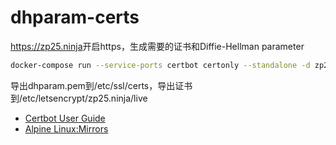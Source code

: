 # dhparam-certs

<https://zp25.ninja>开启https，生成需要的证书和Diffie-Hellman parameter

~~~bash
docker-compose run --service-ports certbot certonly --standalone -d zp25.ninja -d www.zp25.ninja
~~~
导出dhparam.pem到/etc/ssl/certs，导出证书到/etc/letsencrypt/zp25.ninja/live


+ [Certbot User Guide](https://certbot.eff.org/docs/using.html "Certbot User Guide")
+ [Alpine Linux:Mirrors](https://wiki.alpinelinux.org/wiki/Alpine_Linux:Mirrors "Alpine Linux:Mirrors")
